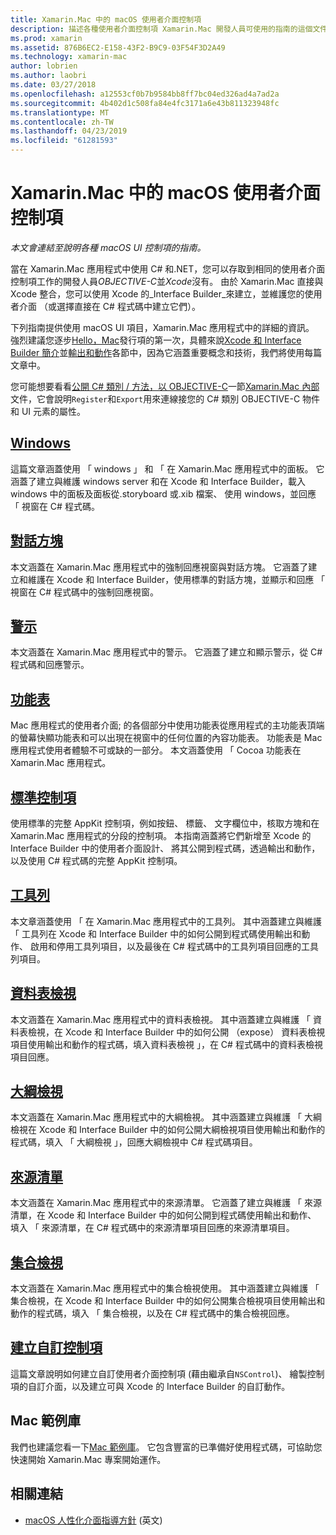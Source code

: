 ```yaml
---
title: Xamarin.Mac 中的 macOS 使用者介面控制項
description: 描述各種使用者介面控制項 Xamarin.Mac 開發人員可使用的指南的這個文件連結。 連結的內容將探討 windows、 對話方塊、 警示、 功能表、 工具列、 資料表檢視、 大綱檢視等等。
ms.prod: xamarin
ms.assetid: 876B6EC2-E158-43F2-B9C9-03F54F3D2A49
ms.technology: xamarin-mac
author: lobrien
ms.author: laobri
ms.date: 03/27/2018
ms.openlocfilehash: a12553cf0b7b9584bb8ff7bc04ed326ad4a7ad2a
ms.sourcegitcommit: 4b402d1c508fa84e4fc3171a6e43b811323948fc
ms.translationtype: MT
ms.contentlocale: zh-TW
ms.lasthandoff: 04/23/2019
ms.locfileid: "61281593"
---
```

# <a name="macos-user-interface-controls-in-xamarinmac"></a>Xamarin.Mac 中的 macOS 使用者介面控制項

_本文會連結至說明各種 macOS UI 控制項的指南。_

當在 Xamarin.Mac 應用程式中使用 C# 和.NET，您可以存取到相同的使用者介面控制項工作的開發人員*OBJECTIVE-C*並*Xcode*沒有。 由於 Xamarin.Mac 直接與 Xcode 整合，您可以使用 Xcode 的_Interface Builder_來建立，並維護您的使用者介面 （或選擇直接在 C# 程式碼中建立它們）。

下列指南提供使用 macOS UI 項目，Xamarin.Mac 應用程式中的詳細的資訊。 強烈建議您逐步[Hello，Mac](~/mac/get-started/hello-mac.md)發行項的第一次，具體來說[Xcode 和 Interface Builder 簡介](~/mac/get-started/hello-mac.md#introduction-to-xcode-and-interface-builder)並[輸出和動作](~/mac/get-started/hello-mac.md#outlets-and-actions)各節中，因為它涵蓋重要概念和技術，我們將使用每篇文章中。

您可能想要看看[公開 C# 類別 / 方法，以 OBJECTIVE-C](~/mac/internals/how-it-works.md#exposing-c-classes--methods-to-objective-c)一節[Xamarin.Mac 內部](~/mac/internals/how-it-works.md)文件，它會說明`Register`和`Export`用來連線接您的 C# 類別 OBJECTIVE-C 物件和 UI 元素的屬性。

## <a name="windowsmacuser-interfacewindowmd"></a>[Windows](~/mac/user-interface/window.md)

這篇文章涵蓋使用 「 windows 」 和 「 在 Xamarin.Mac 應用程式中的面板。 它涵蓋了建立與維護 windows server 和在 Xcode 和 Interface Builder，載入 windows 中的面板及面板從.storyboard 或.xib 檔案、 使用 windows，並回應 「 視窗在 C# 程式碼。

## <a name="dialogsmacuser-interfacedialogmd"></a>[對話方塊](~/mac/user-interface/dialog.md)

本文涵蓋在 Xamarin.Mac 應用程式中的強制回應視窗與對話方塊。 它涵蓋了建立和維護在 Xcode 和 Interface Builder，使用標準的對話方塊，並顯示和回應 「 視窗在 C# 程式碼中的強制回應視窗。

## <a name="alertsmacuser-interfacealertmd"></a>[警示](~/mac/user-interface/alert.md)

本文涵蓋在 Xamarin.Mac 應用程式中的警示。 它涵蓋了建立和顯示警示，從 C# 程式碼和回應警示。

## <a name="menusmacuser-interfacemenumd"></a>[功能表](~/mac/user-interface/menu.md)

Mac 應用程式的使用者介面; 的各個部分中使用功能表從應用程式的主功能表頂端的螢幕快顯功能表和可以出現在視窗中的任何位置的內容功能表。 功能表是 Mac 應用程式使用者體驗不可或缺的一部分。 本文涵蓋使用 「 Cocoa 功能表在 Xamarin.Mac 應用程式。

## <a name="standard-controlsmacuser-interfacestandard-controlsmd"></a>[標準控制項](~/mac/user-interface/standard-controls.md)

使用標準的完整 AppKit 控制項，例如按鈕、 標籤、 文字欄位中，核取方塊和在 Xamarin.Mac 應用程式的分段的控制項。 本指南涵蓋將它們新增至 Xcode 的 Interface Builder 中的使用者介面設計、 將其公開到程式碼，透過輸出和動作，以及使用 C# 程式碼的完整 AppKit 控制項。

## <a name="toolbarsmacuser-interfacetoolbarmd"></a>[工具列](~/mac/user-interface/toolbar.md)

本文章涵蓋使用 「 在 Xamarin.Mac 應用程式中的工具列。 其中涵蓋建立與維護 「 工具列在 Xcode 和 Interface Builder 中的如何公開到程式碼使用輸出和動作、 啟用和停用工具列項目，以及最後在 C# 程式碼中的工具列項目回應的工具列項目。

## <a name="table-viewsmacuser-interfacetable-viewmd"></a>[資料表檢視](~/mac/user-interface/table-view.md)

本文涵蓋在 Xamarin.Mac 應用程式中的資料表檢視。 其中涵蓋建立與維護 「 資料表檢視，在 Xcode 和 Interface Builder 中的如何公開 （expose） 資料表檢視項目使用輸出和動作的程式碼，填入資料表檢視 」，在 C# 程式碼中的資料表檢視項目回應。

## <a name="outline-viewsmacuser-interfaceoutline-viewmd"></a>[大綱檢視](~/mac/user-interface/outline-view.md)

本文涵蓋在 Xamarin.Mac 應用程式中的大綱檢視。 其中涵蓋建立與維護 「 大綱檢視在 Xcode 和 Interface Builder 中的如何公開大綱檢視項目使用輸出和動作的程式碼，填入 「 大綱檢視 」，回應大綱檢視中 C# 程式碼項目。

## <a name="source-listsmacuser-interfacesource-listmd"></a>[來源清單](~/mac/user-interface/source-list.md)

本文涵蓋在 Xamarin.Mac 應用程式中的來源清單。 它涵蓋了建立與維護 「 來源清單，在 Xcode 和 Interface Builder 中的如何公開到程式碼使用輸出和動作、 填入 「 來源清單，在 C# 程式碼中的來源清單項目回應的來源清單項目。

## <a name="collection-viewsmacuser-interfacecollection-viewmd"></a>[集合檢視](~/mac/user-interface/collection-view.md)

本文涵蓋在 Xamarin.Mac 應用程式中的集合檢視使用。 其中涵蓋建立與維護 「 集合檢視，在 Xcode 和 Interface Builder 中的如何公開集合檢視項目使用輸出和動作的程式碼，填入 「 集合檢視，以及在 C# 程式碼中的集合檢視回應。

## <a name="creating-custom-controlsmacuser-interfacecustom-controlsmd"></a>[建立自訂控制項](~/mac/user-interface/custom-controls.md)

這篇文章說明如何建立自訂使用者介面控制項 (藉由繼承自`NSControl`)、 繪製控制項的自訂介面，以及建立可與 Xcode 的 Interface Builder 的自訂動作。

## <a name="mac-samples-gallery"></a>Mac 範例庫

我們也建議您看一下[Mac 範例庫](https://developer.xamarin.com/samples/mac/all/)。 它包含豐富的已準備好使用程式碼，可協助您快速開始 Xamarin.Mac 專案開始運作。

## <a name="related-links"></a>相關連結

- [macOS 人性化介面指導方針](https://developer.apple.com/macos/human-interface-guidelines/overview/themes/) \(英文\)
